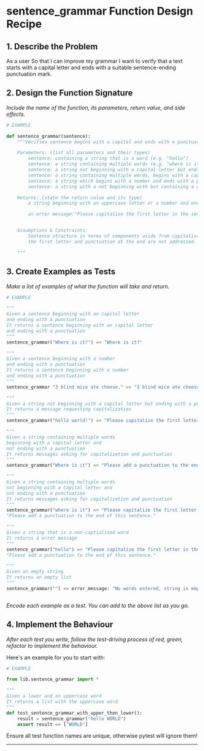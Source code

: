 # sentence_grammar Function Design Recipe



## 1. Describe the Problem

As a user
So that I can improve my grammar
I want to verify that a text starts with a capital letter and 
ends with a suitable sentence-ending punctuation mark.

## 2. Design the Function Signature

_Include the name of the function, its parameters, return value, and side effects._

```python
# EXAMPLE

def sentence_grammar(sentence):
    """Verifies sentence begins with a capital and ends with a punctuation

    Parameters: (list all parameters and their types)
        sentence: containing a string that is a word (e.g. "hello")
        sentence: a string containing multiple words (e.g. "where is it")
        sentence: a string not beginning with a capital letter but ending with a punctuation (e.g. "hello world!")
        sentence: a string containing multiple words, begins with a capital and ends with a punctuation (e.g. "Where is it?")
        sentence: a string which begins with a number and ends with a punctuation (e.g. "3 blind mice ate cheese.")
        sentence: a string with a not beginning with but containing a capital letter in the middle of the sentence (e.g. "where is Sam?")

    Returns: (state the return value and its type)
        a string beginning with an uppercase letter or a number and ending with a punctuation mark (e.g. "Where is it?" or "3 blind mice ate cheese.")

        an error message:"Please capitalize the first letter in the sentence." and or "Please add a punctuation to the end of this sentence."


    Assumptions & Constraints:
        Sentence structure in terms of components aside from capitalisation of
        the first letter and punctuation at the end are not addressed.

    """

```

## 3. Create Examples as Tests

_Make a list of examples of what the function will take and return._

```python
# EXAMPLE

"""
Given a sentence beginning with an capital letter
and ending with a punctuation
It returns a sentence beginning with an capital letter
and ending with a punctuation
"""
sentence_grammar("Where is it?") => "Where is it?"

"""
Given a sentence beginning with a number
and ending with a punctuation
It returns a sentence beginning with a number
and ending with a punctuation
"""
sentence_grammar "3 blind mice ate cheese." => "3 blind mice ate cheese."

"""
Given a string not beginning with a capital letter but ending with a punctuation
It returns a message requesting capitalization
"""
sentence_grammar("hello world!") => "Please capitalize the first letter in the sentence."

"""
Given a string containing multiple words
beginning with a capital letter and 
not ending with a punctuation
It returns messages asking for capitalization and punctuation
"""
sentence_grammar("Where is it") => "Please add a punctuation to the end of this sentence."

"""
Given a string containing multiple words
not beginning with a capital letter and 
not ending with a punctuation
It returns messages asking for capitalization and punctuation
"""
sentence_grammar("where is it") => "Please capitalize the first letter in the sentence."
"Please add a punctuation to the end of this sentence."

"""
Given a string that is a non-captialised word
It returns a error message 
"""
sentence_grammar("hello") => "Please capitalize the first letter in the sentence."
"Please add a punctuation to the end of this sentence."

"""
Given an empty string
It returns an empty list
"""
sentence_grammar("") => error_message: "No words entered, string is empty."



```

_Encode each example as a test. You can add to the above list as you go._

## 4. Implement the Behaviour

_After each test you write, follow the test-driving process of red, green, refactor to implement the behaviour._

Here's an example for you to start with:

```python
# EXAMPLE

from lib.sentence_grammar import *

"""
Given a lower and an uppercase word
It returns a list with the uppercase word
"""
def test_sentence_grammar_with_upper_then_lower():
    result = sentence_grammar("hello WORLD")
    assert result == ["WORLD"]

```

Ensure all test function names are unique, otherwise pytest will ignore them!


<!-- BEGIN GENERATED SECTION DO NOT EDIT -->

---

